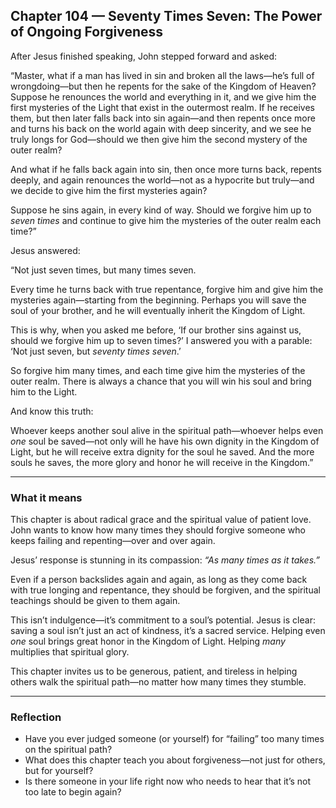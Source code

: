 ## Chapter 104 — Seventy Times Seven: The Power of Ongoing Forgiveness

After Jesus finished speaking, John stepped forward and asked:

“Master, what if a man has lived in sin and broken all the laws—he’s full of wrongdoing—but then he repents for the sake of the Kingdom of Heaven? Suppose he renounces the world and everything in it, and we give him the first mysteries of the Light that exist in the outermost realm. If he receives them, but then later falls back into sin again—and then repents once more and turns his back on the world again with deep sincerity, and we see he truly longs for God—should we then give him the second mystery of the outer realm?

And what if he falls back again into sin, then once more turns back, repents deeply, and again renounces the world—not as a hypocrite but truly—and we decide to give him the first mysteries again?

Suppose he sins again, in every kind of way. Should we forgive him up to *seven times* and continue to give him the mysteries of the outer realm each time?”

Jesus answered:

“Not just seven times, but many times seven.

Every time he turns back with true repentance, forgive him and give him the mysteries again—starting from the beginning. Perhaps you will save the soul of your brother, and he will eventually inherit the Kingdom of Light.

This is why, when you asked me before, ‘If our brother sins against us, should we forgive him up to seven times?’ I answered you with a parable: ‘Not just seven, but *seventy times seven*.’

So forgive him many times, and each time give him the mysteries of the outer realm. There is always a chance that you will win his soul and bring him to the Light.

And know this truth:

Whoever keeps another soul alive in the spiritual path—whoever helps even *one* soul be saved—not only will he have his own dignity in the Kingdom of Light, but he will receive extra dignity for the soul he saved. And the more souls he saves, the more glory and honor he will receive in the Kingdom.”

---

### What it means

This chapter is about radical grace and the spiritual value of patient love. John wants to know how many times they should forgive someone who keeps failing and repenting—over and over again.

Jesus’ response is stunning in its compassion: *“As many times as it takes.”*

Even if a person backslides again and again, as long as they come back with true longing and repentance, they should be forgiven, and the spiritual teachings should be given to them again.

This isn’t indulgence—it’s commitment to a soul’s potential. Jesus is clear: saving a soul isn’t just an act of kindness, it’s a sacred service. Helping even *one* soul brings great honor in the Kingdom of Light. Helping *many* multiplies that spiritual glory.

This chapter invites us to be generous, patient, and tireless in helping others walk the spiritual path—no matter how many times they stumble.

---

### Reflection

* Have you ever judged someone (or yourself) for “failing” too many times on the spiritual path?
* What does this chapter teach you about forgiveness—not just for others, but for yourself?
* Is there someone in your life right now who needs to hear that it’s not too late to begin again?

